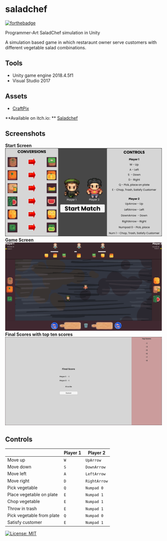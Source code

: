 
# saladchef 
[![forthebadge](https://forthebadge.com/images/badges/built-with-love.svg)](https://forthebadge.com)

Programmer-Art SaladChef simulation in Unity

A simulation based game in which restaraunt owner serve customers with different vegetable salad combinations.

## Tools

- Unity game engine 2018.4.5f1
-  Visual Studio 2017
## Assets

- [CraftPix]([https://craftpix.net/](https://craftpix.net/))

**Available on itch.io: ** [Saladchef](https://avi-spc.itch.io/saladchef)

## Screenshots
**Start Screen**
![](Assets/Screenshots/MainMenu.png)
**Game Screen**
![](Assets/Screenshots/Game.png)
**Final Scores with top ten scores**
![](Assets/Screenshots/Score.png)

## Controls

|                |Player 1|Player 2                         |
|----------------|-------------------------------|-----------------------------|
|Move up         |`W`|`UpArrow`|
|Move down          |`S`|`DownArrow`|
|Move left          |`A`|`LeftArrow`|
|Move right          |`D`|`RightArrow`|
|Pick vegetable|`Q`            |`Numpad 0`            |
|Place vegetable on plate          |`E`            |`Numpad 1`|
|Chop vegetable          |`E`|`Numpad 1`|
|Throw in trash         |`E`|`Numpad 1`|
|Pick vegetable from plate          |`Q`|`Numpad 0`|
|Satisfy customer         |`E`|`Numpad 1`|

[![License: MIT](https://img.shields.io/badge/License-MIT-yellow.svg)](https://opensource.org/licenses/MIT)